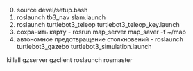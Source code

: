 0. source devel/setup.bash
1. roslaunch tb3_nav slam.launch
2. roslaunch turtlebot3_teleop turtlebot3_teleop_key.launch
3. сохранить карту - rosrun map_server map_saver -f ~/map
4. автономное предотвращение столкновений - roslaunch turtlebot3_gazebo turtlebot3_simulation.launch



killall gzserver gzclient roslaunch rosmaster
